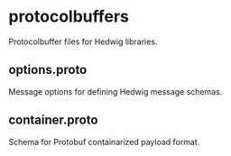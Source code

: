 # protocolbuffers

Protocolbuffer files for Hedwig libraries.

## options.proto

Message options for defining Hedwig message schemas.

## container.proto

Schema for Protobuf containarized payload format.
